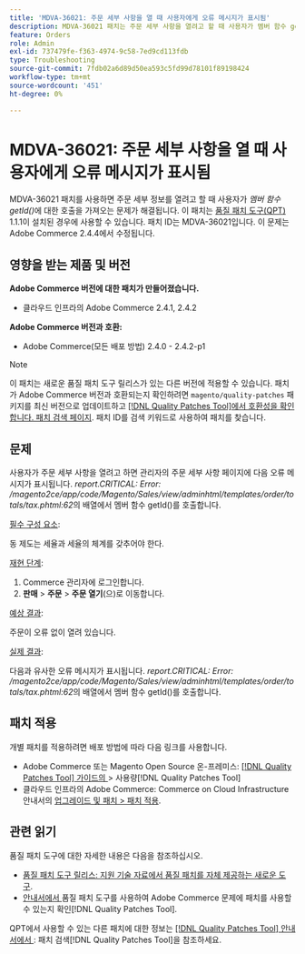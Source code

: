 ```yaml
---
title: 'MDVA-36021: 주문 세부 사항을 열 때 사용자에게 오류 메시지가 표시됨'
description: MDVA-36021 패치는 주문 세부 사항을 열려고 할 때 사용자가 멤버 함수 getId()* 오류 메시지에 *호출을 가져오는 문제를 해결합니다. 이 패치는 [Quality Patches Tool (QPT)](https://experienceleague.adobe.com/ko/docs/commerce-operations/tools/quality-patches-tool/quality-patches-tool-to-self-serve-quality-patches) 1.1.1이 설치된 경우 사용할 수 있습니다. 패치 ID는 MDVA-36021입니다. 이 문제는 Adobe Commerce 2.4.4에서 수정됩니다.
feature: Orders
role: Admin
exl-id: 737479fe-f363-4974-9c58-7ed9cd113fdb
type: Troubleshooting
source-git-commit: 7fdb02a6d89d50ea593c5fd99d78101f89198424
workflow-type: tm+mt
source-wordcount: '451'
ht-degree: 0%

---
```


# MDVA-36021: 주문 세부 사항을 열 때 사용자에게 오류 메시지가 표시됨

MDVA-36021 패치를 사용하면 주문 세부 정보를 열려고 할 때 사용자가 *멤버 함수 getId()*&#x200B;에 대한 호출을 가져오는 문제가 해결됩니다. 이 패치는 [품질 패치 도구(QPT)](https://experienceleague.adobe.com/ko/docs/commerce-operations/tools/quality-patches-tool/quality-patches-tool-to-self-serve-quality-patches) 1.1.1이 설치된 경우에 사용할 수 있습니다. 패치 ID는 MDVA-36021입니다. 이 문제는 Adobe Commerce 2.4.4에서 수정됩니다.

## 영향을 받는 제품 및 버전

**Adobe Commerce 버전에 대한 패치가 만들어졌습니다.**

* 클라우드 인프라의 Adobe Commerce 2.4.1, 2.4.2

**Adobe Commerce 버전과 호환:**

* Adobe Commerce(모든 배포 방법) 2.4.0 - 2.4.2-p1

>[!NOTE]
>
>이 패치는 새로운 품질 패치 도구 릴리스가 있는 다른 버전에 적용할 수 있습니다. 패치가 Adobe Commerce 버전과 호환되는지 확인하려면 `magento/quality-patches` 패키지를 최신 버전으로 업데이트하고 [[!DNL Quality Patches Tool]에서 호환성을 확인합니다. 패치 검색 페이지](https://experienceleague.adobe.com/ko/docs/commerce-operations/tools/quality-patches-tool/quality-patches-tool-to-self-serve-quality-patches). 패치 ID를 검색 키워드로 사용하여 패치를 찾습니다.

## 문제

사용자가 주문 세부 사항을 열려고 하면 관리자의 주문 세부 사항 페이지에 다음 오류 메시지가 표시됩니다. *report.CRITICAL: Error: /magento2ce/app/code/Magento/Sales/view/adminhtml/templates/order/totals/tax.phtml:62*&#x200B;의 배열에서 멤버 함수 getId()를 호출합니다.

<u>필수 구성 요소</u>:

동 제도는 세율과 세율의 체계를 갖추어야 한다.

<u>재현 단계</u>:

1. Commerce 관리자에 로그인합니다.
1. **판매** > **주문** > **주문 열기**(으)로 이동합니다.

<u>예상 결과</u>:

주문이 오류 없이 열려 있습니다.

<u>실제 결과</u>:

다음과 유사한 오류 메시지가 표시됩니다. *report.CRITICAL: Error: /magento2ce/app/code/Magento/Sales/view/adminhtml/templates/order/totals/tax.phtml:62*&#x200B;의 배열에서 멤버 함수 getId()를 호출합니다.

## 패치 적용

개별 패치를 적용하려면 배포 방법에 따라 다음 링크를 사용합니다.

* Adobe Commerce 또는 Magento Open Source 온-프레미스: [[!DNL Quality Patches Tool]  가이드의 &#x200B;](/help/tools/quality-patches-tool/usage.md)> 사용량[!DNL Quality Patches Tool]
* 클라우드 인프라의 Adobe Commerce: Commerce on Cloud Infrastructure 안내서의 [업그레이드 및 패치 > 패치 적용](https://experienceleague.adobe.com/docs/commerce-cloud-service/user-guide/develop/upgrade/apply-patches.html?lang=ko).

## 관련 읽기

품질 패치 도구에 대한 자세한 내용은 다음을 참조하십시오.

* [품질 패치 도구 릴리스: 지원 기술 자료에서 품질 패치를 자체 제공하는 새로운 도구](https://experienceleague.adobe.com/ko/docs/commerce-operations/tools/quality-patches-tool/quality-patches-tool-to-self-serve-quality-patches).
* [&#x200B; 안내서에서 &#x200B;](/help/tools/quality-patches-tool/patches-available-in-qpt/check-patch-for-magento-issue-with-magento-quality-patches.md)품질 패치 도구를 사용하여 Adobe Commerce 문제에 패치를 사용할 수 있는지 확인[!DNL Quality Patches Tool].

QPT에서 사용할 수 있는 다른 패치에 대한 정보는 [[!DNL Quality Patches Tool] 안내서에서 &#x200B;](https://experienceleague.adobe.com/tools/commerce-quality-patches/index.html?lang=ko): 패치 검색[!DNL Quality Patches Tool]을 참조하세요.
